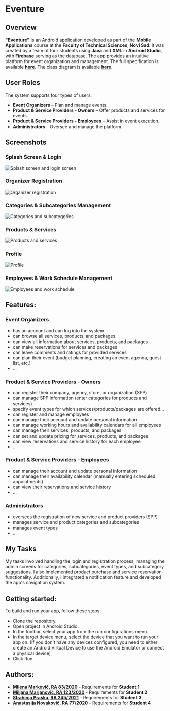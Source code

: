 # Eventure
  
## Overview

**"Eventure"** is an Android application developed as part of the **Mobile Applications** course at the **Faculty of Technical Sciences, Novi Sad**. It was created by a team of four students using **Java** and **XML** in **Android Studio**, with **Firebase** serving as the database.  The app provides an intuitive platform for event organization and management.  The full specification is available [**here**](https://github.com/MilenaM06/Eventure-Android-App/blob/main/specification/Eventure_Specification_English.pdf). The class diagram is available [**here**](https://github.com/MilenaM06/Eventure-Android-App/blob/main/class-diagram/eventure-class-diagram.png).

## User Roles

The system supports four types of users:  
- **Event Organizers** – Plan and manage events.  
- **Product & Service Providers - Owners** – Offer products and services for events.  
- **Product & Service Providers - Employees** – Assist in event execution.  
- **Administrators** – Oversee and manage the platform.  


## Screenshots

### Splash Screen & Login
![Splash screen and login screen](https://github.com/MilenaM06/Eventure-Android-App/blob/main/preview/1_splash_and_login.png)

### Organizer Registration 
![Organizer registration](https://github.com/MilenaM06/Eventure-Android-App/blob/main/preview/2_registration.png)

### Categories & Subcategories Management 
![Categories and subcategories](https://github.com/MilenaM06/Eventure-Android-App/blob/main/preview/3_categories.png)

### Products & Services 
![Products and services](https://github.com/MilenaM06/Eventure-Android-App/blob/main/preview/4_products.png)

### Profile
![Profile](https://github.com/MilenaM06/Eventure-Android-App/blob/main/preview/5_profile.png)

### Employees & Work Schedule Management  
![Employees and work schedule](https://github.com/MilenaM06/Eventure-Android-App/blob/main/preview/6_employees.png)


## Features:
### **Event Organizers**
- has an account and can log into the system 
- can browse all services, products, and packages 
- can view all information about services, products, and packages  
- can make reservations for services and packages 
- can leave comments and ratings for provided services 
- can plan their event (budget planning, creating an event agenda, guest list, etc.) 
- ...

### **Product & Service Providers - Owners**
- can register their company, agency, store, or organization (SPP) 
- can manage SPP information (enter categories for products and services)
- specify event types for which services/products/packages are offered...
- can register and manage employees
- can manage their account and update personal information
- can manage working hours and availability calendars for all employees
- can manage their services, products, and packages
- can set and update pricing for services, products, and packagee 
- can view reservations and service history for each employee 
- ...


### **Product & Service Providers - Employees** 
- can manage their account and update personal information
- can manage their availability calendar (manually entering scheduled appointments)
- can view their reservations and service history
- ...


### **Administrators**
- oversees the registration of new service and product providers (SPP)
- manages service and product categories and subcategories
- manages event types
- ...

## My Tasks

My tasks involved handling the login and registration process, managing the admin screens for categories, subcategories, event types, and subcategory suggestions. I also implemented product purchase and service reservation functionality. Additionally, I integrated a notification feature and developed the app's navigation system.


## Getting started:

To build and run your app, follow these steps:  
* Clone the repository.  
* Open project in Android Studio.  
* In the toolbar, select your app from the run configurations menu.  
* In the target device menu, select the device that you want to run your app on. (If you don't have any devices configured, you need to either create an Android Virtual Device to use the Android Emulator or connect a physical device)  
* Click Run.   


## Authors:

- [**Milena Marković, RA 83/2020**](https://github.com/MilenaM06) - Requirements for **Student 1**
- [**Miljana Marjanović, RA 123/2020**](https://github.com/MiljanaMa) - Requirements for **Student 2**
- [**Strahinja Praška, RA 245/2021**](https://github.com/strahinjapraska) - Requirements for **Student 3**
- [**Anastasija Novaković, RA 77/2020**](https://github.com/anastano) - Requirements for **Student 4**

